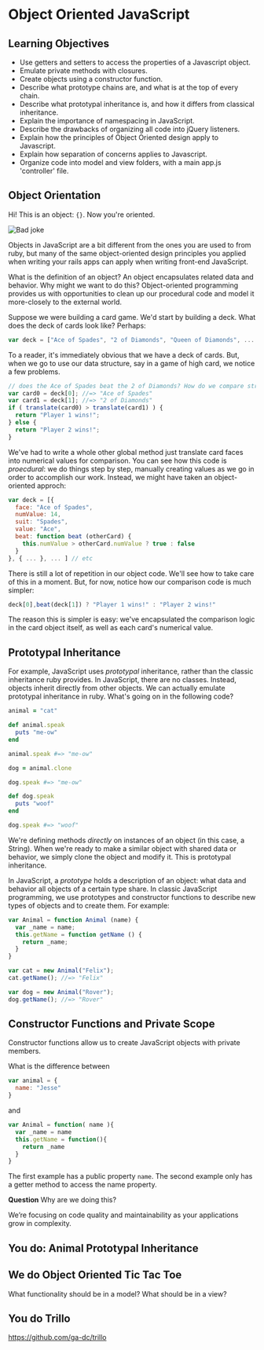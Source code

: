 # Object Oriented JavaScript

## Learning Objectives

- Use getters and setters to access the properties of a Javascript object.
- Emulate private methods with closures.
- Create objects using a constructor function.
- Describe what prototype chains are, and what is at the top of every chain.
- Describe what prototypal inheritance is, and how it differs from classical inheritance.
- Explain the importance of namespacing in JavaScript.
- Describe the drawbacks of organizing all code into jQuery listeners.
- Explain how the principles of Object Oriented design apply to Javascript.
- Explain how separation of concerns applies to Javascript.
- Organize code into model and view folders, with a main app.js 'controller' file.

## Object Orientation

Hi! This is an object: `{}`. Now you're oriented.

![Bad joke](http://media.giphy.com/media/xn2BRZmrIJxmM/giphy.gif)

Objects in JavaScript are a bit different from the ones you are used to from ruby, but many of the same object-oriented design principles you applied when writing your rails apps can apply when writing front-end JavaScript.

What is the definition of an object? An object encapsulates related data and behavior. Why might we want to do this? Object-oriented programming provides us with opportunities to clean up our procedural code and model it more-closely to the external world.

Suppose we were building a card game. We'd start by building a deck. What does the deck of cards look like? Perhaps:

```js
var deck = ["Ace of Spades", "2 of Diamonds", "Queen of Diamonds", ... ] // etc
```

To a reader, it's immediately obvious that we have a deck of cards. But, when we go to use our data structure, say in a game of high card, we notice a few problems.

```js
// does the Ace of Spades beat the 2 of Diamonds? How do we compare strings?
var card0 = deck[0]; //=> "Ace of Spades"
var card1 = deck[1]; //=> "2 of Diamonds"
if ( translate(card0) > translate(card1) ) {
  return "Player 1 wins!";
} else {
  return "Player 2 wins!";
}
```

We've had to write a whole other global method just translate card faces into numerical values for comparison. You can see how this code is *proecdural*: we do things step by step, manually creating values as we go in order to accomplish our work. Instead, we might have taken an object-oriented approch:

```js
var deck = [{
  face: "Ace of Spades",
  numValue: 14,
  suit: "Spades",
  value: "Ace",
  beat: function beat (otherCard) {
    this.numValue > otherCard.numValue ? true : false
  }
}, { ... }, ... ] // etc
```

There is still a lot of repetition in our object code. We'll see how to take care of this in a moment. But, for now, notice how our comparison code is much simpler:

```js
deck[0],beat(deck[1]) ? "Player 1 wins!" : "Player 2 wins!"
```

The reason this is simpler is easy: we've encapsulated the comparison logic in the card object itself, as well as each card's numerical value.

## Prototypal Inheritance

For example, JavaScript uses *prototypal* inheritance, rather than the classic inheritance ruby provides. In JavaScript, there are no classes. Instead, objects inherit directly from other objects. We can actually emulate prototypal inheritance in ruby. What's going on in the following code?

```ruby
animal = "cat"

def animal.speak
  puts "me-ow"
end

animal.speak #=> "me-ow"

dog = animal.clone

dog.speak #=> "me-ow"

def dog.speak
  puts "woof"
end

dog.speak #=> "woof"
```

We're defining methods *directly* on instances of an object (in this case, a String). When we're ready to make a similar object with shared data or behavior, we simply clone the object and modify it. This is prototypal inheritance.

In JavaScript, a *prototype* holds a description of an object: what data and behavior all objects of a certain type share. In classic JavaScript programming, we use prototypes and constructor functions to describe new types of objects and to create them. For example:

```js
var Animal = function Animal (name) {
  var _name = name;
  this.getName = function getName () {
    return _name;
  }
}

var cat = new Animal("Felix");
cat.getName(); //=> "Felix"

var dog = new Animal("Rover");
dog.getName(); //=> "Rover"
```

## Constructor Functions and Private Scope

Constructor functions allow us to create JavaScript objects with private members.

What is the difference between

```js
var animal = {
  name: "Jesse"
}
```
and

```js
var Animal = function( name ){
  var _name = name
  this.getName = function(){
    return _name
  }
}
```

The first example has a public property `name`. The second example only has a getter method to access the name property.

**Question** Why are we doing this?

We’re focusing on code quality and maintainability as your applications grow in complexity.

## You do: Animal Prototypal Inheritance

## We do Object Oriented Tic Tac Toe

What functionality should be in a model? What should be in a view?

## You do Trillo

<https://github.com/ga-dc/trillo>


